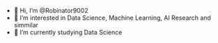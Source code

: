 - 👋 Hi, I’m @Robinator9002
- 👀 I’m interested in Data Science, Machine Learning, AI Research and simmilar
- 🌱 I’m currently studying Data Science
